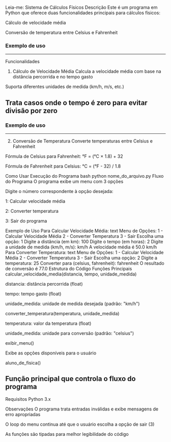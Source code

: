 Leia-me: Sistema de Cálculos Físicos
Descrição
Este é um programa em Python que oferece duas funcionalidades principais para cálculos físicos:

Cálculo de velocidade média

Conversão de temperatura entre Celsius e Fahrenheit
### Exemplo de uso

---
Funcionalidades
1. Cálculo de Velocidade Média
Calcula a velocidade média com base na distância percorrida e no tempo gasto

Suporta diferentes unidades de medida (km/h, m/s, etc.)

Trata casos onde o tempo é zero para evitar divisão por zero
---
### Exemplo de uso
---
2. Conversão de Temperatura
Converte temperaturas entre Celsius e Fahrenheit

Fórmula de Celsius para Fahrenheit: °F = (°C × 1.8) + 32

Fórmula de Fahrenheit para Celsius: °C = (°F - 32) / 1.8

Como Usar
Execução do Programa
bash
python nome_do_arquivo.py
Fluxo do Programa
O programa exibe um menu com 3 opções

Digite o número correspondente à opção desejada:

1: Calcular velocidade média

2: Converter temperatura

3: Sair do programa

Exemplo de Uso
Para Calcular Velocidade Média:
text
Menu de Opções:
1 - Calcular Velocidade Média
2 - Converter Temperatura
3 - Sair
Escolha uma opção: 1
Digite a distância (em km): 100
Digite o tempo (em horas): 2
Digite a unidade de medida (km/h, m/s): km/h
A velocidade média é 50.0 km/h
Para Converter Temperatura:
text
Menu de Opções:
1 - Calcular Velocidade Média
2 - Converter Temperatura
3 - Sair
Escolha uma opção: 2
Digite a temperatura: 25
Converter para (celsius, fahrenheit): fahrenheit
O resultado de conversão é 77.0
Estrutura do Código
Funções Principais
calcular_velocidade_media(distancia, tempo, unidade_medida)

distancia: distância percorrida (float)

tempo: tempo gasto (float)

unidade_medida: unidade de medida desejada (padrão: "km/h")

converter_temperatura(temperatura, unidade_medida)

temperatura: valor da temperatura (float)

unidade_medida: unidade para conversão (padrão: "celsius")

exibir_menu()

Exibe as opções disponíveis para o usuário

aluno_de_fisica()

Função principal que controla o fluxo do programa
---
Requisitos
Python 3.x

Observações
O programa trata entradas inválidas e exibe mensagens de erro apropriadas

O loop do menu continua até que o usuário escolha a opção de sair (3)

As funções são tipadas para melhor legibilidade do código




